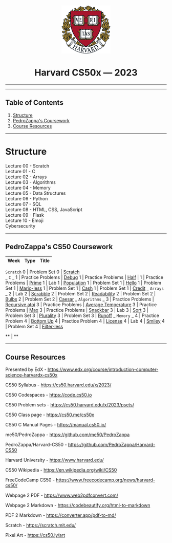 <br>
<p align="center">
<img src="harvard.png" alt="logo" height="150"/>
</p>
<h1 align="center">
Harvard CS50x — 2023
</h1>

___
___

## Table of Contents
1. [Structure](#structure)
2. [PedroZappa's Coursework](#pedrozappas-cs50-coursework)
3. [Course Resources](#course-resources)

___

<h1>Structure</h1>

Lecture 00 - Scratch <br>
Lecture 01 - C <br>
Lecture 02 - Arrays <br>
Lecture 03 - Algorithms <br>
Lecture 04 - Memory <br>
Lecture 05 - Data Structures <br>
Lecture 06 - Python <br>
Lecture 07 - SQL <br>
Lecture 08 - HTML, CSS, JavaScript <br>
Lecture 09 - Flask <br>
Lecture 10 - Emoji <br>
Cybersecurity <br>

___

## PedroZappa's CS50 Coursework

<!-- https://github.com/gepser/markdown-progress -->
 Week | Type          | Title       
 -----| ----------- | -----------  
 `Scratch` 
 0    | Problem Set 0     | [Scratch](C/pset0/)  
 _ `C` _
 1    | Practice Problems | [Debug](C/pp1/) 
 1    | Practice Problems | [Half](C/pp1/) |
 1    | Practice Problems | [Prime](C/pp1/) 
 1    | Lab 1             | [Population](C/lab1/) 
 1    | Problem Set 1     | [Hello](C/pset1/) 
 1    | Problem Set 1     | [Mario-less](C/pset1/) 
 1    | Problem Set 1     | [Cash](C/pset1/) 
 1    | Problem Set 1     | [Credit](C/pset1/) 
 _ `Arrays` _
 2    | Lab 2             | [Scrabble](C/lab2/) 
 2    | Problem Set 2     | [Readability](C/pset2/) 
 2    | Problem Set 2     | [Bulbs](C/pset2/) 
 2    | Problem Set 2     | [Caesar](C/pset2/) 
 _ `Algorithms` _
 3    | Practice Problems | [Recursive atoi](C/pp3/) 
 3    | Practice Problems | [Average Temperature](C/pp3/) 
 3    | Practice Problems | [Max](C/pp3/) 
 3    | Practice Problems | [Snackbar](C/pp3/) 
 3    | Lab 3             | [Sort](C/lab3/) 
 3    | Problem Set 3     | [Plurality](C/pset3/) 
 3    | Problem Set 3     | [Runoff](C/pset3/) 
 _ `Memory` _
 4    | Practice Problem 4 | [Bottom Up](C/pp4/) 
 4    | Practice Problem 4 | [License](C/pp4/) 
 4    | Lab 4              | [Smiley](C/lab4/smiley/) 
 4    | Problem Set 4     | [Filter-less](C/pset4/filter-less/)

 ** | ** 

<hr>

## Course Resources

Presented by EdX - https://www.edx.org/course/introduction-computer-science-harvardx-cs50x

CS50 Syllabus - https://cs50.harvard.edu/x/2023/

CS50 Codespaces - https://code.cs50.io

CS50 Problem sets - https://cs50.harvard.edu/x/2023/psets/

CS50 Class page - https://cs50.me/cs50x

CS50 C Manual Pages -  https://manual.cs50.io/

me50/PedroZappa - https://github.com/me50/PedroZappa

PedroZappa/Harvard-CS50 - https://github.com/PedroZappa/Harvard-CS50

Harvard University - https://www.harvard.edu/

CS50 Wikipedia - https://en.wikipedia.org/wiki/CS50

FreeCodeCamp CS50 - https://www.freecodecamp.org/news/harvard-cs50/

Webpage 2 PDF - https://www.web2pdfconvert.com/

Webpage 2 Markdown - https://codebeautify.org/html-to-markdown

PDF 2 Markdown - https://converter.app/pdf-to-md/

Scratch - https://scratch.mit.edu/

Pixel Art - https://cs50.ly/art
